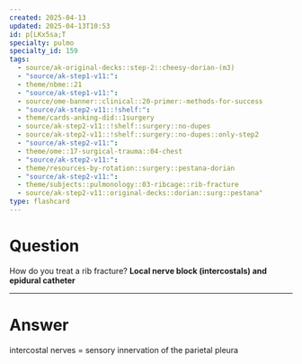 ```yaml
---
created: 2025-04-13
updated: 2025-04-13T10:53
id: p[LKx5sa;T
specialty: pulmo
specialty_id: 159
tags:
  - source/ak-original-decks::step-2::cheesy-dorian-(m3)
  - "source/ak-step1-v11:": 
  - theme/nbme::21
  - "source/ak-step1-v11:": 
  - source/ome-banner::clinical::20-primer:-methods-for-success
  - "source/ak-step2-v11::!shelf:": 
  - theme/cards-anking-did::1surgery
  - source/ak-step2-v11::!shelf::surgery::no-dupes
  - source/ak-step2-v11::!shelf::surgery::no-dupes::only-step2
  - "source/ak-step2-v11:": 
  - theme/ome::17-surgical-trauma::04-chest
  - "source/ak-step2-v11:": 
  - theme/resources-by-rotation::surgery::pestana-dorian
  - "source/ak-step2-v11:": 
  - theme/subjects::pulmonology::03-ribcage::rib-fracture
  - source/ak-step2-v11::original-decks::dorian::surg::pestana"
type: flashcard
---
```


# Question
How do you treat a rib fracture?   **Local nerve block (intercostals) and epidural catheter**

---

# Answer
intercostal nerves = sensory innervation of the parietal pleura